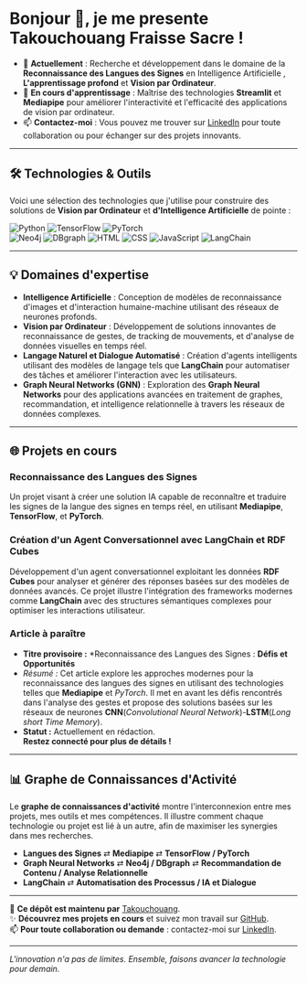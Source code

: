 # Bonjour 👋, je me presente Takouchouang Fraisse Sacre !

- 🔭 **Actuellement** : Recherche et développement dans le domaine de la **Reconnaissance des Langues des Signes** en Intelligence Artificielle , **L'apprentissage profond** et **Vision par Ordinateur**.
- 🌱 **En cours d'apprentissage** : Maîtrise des technologies **Streamlit** et **Mediapipe** pour améliorer l'interactivité et l'efficacité des applications de vision par ordinateur.
- 📫 **Contactez-moi** : Vous pouvez me trouver sur [LinkedIn](https://www.linkedin.com/in/takouchouang-fraisse-sacre-a0761a312/) pour toute collaboration ou pour échanger sur des projets innovants.

---

## 🛠 Technologies & Outils

Voici une sélection des technologies que j'utilise pour construire des solutions de **Vision par Ordinateur** et **d'Intelligence Artificielle** de pointe :

![Python](https://img.shields.io/badge/Python-blue?style=flat&logo=python)  ![TensorFlow](https://img.shields.io/badge/TensorFlow-orange?style=flat&logo=tensorflow)  ![PyTorch](https://img.shields.io/badge/PyTorch-red?style=flat&logo=pytorch)  
![Neo4j](https://img.shields.io/badge/Neo4j-lightblue?style=flat&logo=neo4j) ![DBgraph](https://img.shields.io/badge/DBgraph-gray?style=flat) ![HTML](https://img.shields.io/badge/HTML5-orange?style=flat&logo=html5)
![CSS](https://img.shields.io/badge/CSS3-blue?style=flat&logo=css3)  ![JavaScript](https://img.shields.io/badge/JavaScript-yellow?style=flat&logo=javascript) ![LangChain](https://img.shields.io/badge/LangChain-lightgreen?style=flat&logo=python)

---

## 💡 Domaines d'expertise

- **Intelligence Artificielle** : Conception de modèles de reconnaissance d'images et d'interaction humaine-machine utilisant des réseaux de neurones profonds.
- **Vision par Ordinateur** : Développement de solutions innovantes de reconnaissance de gestes, de tracking de mouvements, et d'analyse de données visuelles en temps réel.
- **Langage Naturel et Dialogue Automatisé** : Création d'agents intelligents utilisant des modèles de langage tels que **LangChain** pour automatiser des tâches et améliorer l'interaction avec les utilisateurs.
- **Graph Neural Networks (GNN)** : Exploration des **Graph Neural Networks** pour des applications avancées en traitement de graphes, recommandation, et intelligence relationnelle à travers les réseaux de données complexes.

---

## 🌐 Projets en cours

### Reconnaissance des Langues des Signes
Un projet visant à créer une solution IA capable de reconnaître et traduire les signes de la langue des signes en temps réel, en utilisant **Mediapipe**, **TensorFlow**, et **PyTorch**.  

### Création d'un Agent Conversationnel avec LangChain et RDF Cubes
Développement d'un agent conversationnel exploitant les données **RDF Cubes** pour analyser et générer des réponses basées sur des modèles de données avancés. Ce projet illustre l'intégration des frameworks modernes comme **LangChain** avec des structures sémantiques complexes pour optimiser les interactions utilisateur.

### **Article à paraître**
- **Titre provisoire :** *Reconnaissance des Langues des Signes : **Défis et Opportunités**  
- *Résumé :* Cet article explore les approches modernes pour la reconnaissance des langues des signes en utilisant des technologies telles que **Mediapipe** et *PyTorch*. Il met en avant les défis rencontrés dans l'analyse des gestes et propose des solutions basées sur les réseaux de neurones **CNN**(*Convolutional Neural Network*)-**LSTM**(*Long short Time Memory*).  
- **Statut :** Actuellement en rédaction.  
**Restez connecté pour plus de détails !**

---

## 📊 Graphe de Connaissances d'Activité

Le **graphe de connaissances d'activité** montre l'interconnexion entre mes projets, mes outils et mes compétences. Il illustre comment chaque technologie ou projet est lié à un autre, afin de maximiser les synergies dans mes recherches.

- **Langues des Signes** ⇄ **Mediapipe** ⇄ **TensorFlow / PyTorch**
- **Graph Neural Networks** ⇄ **Neo4j / DBgraph** ⇄ **Recommandation de Contenu / Analyse Relationnelle**
- **LangChain** ⇄ **Automatisation des Processus / IA et Dialogue**

---

🌟 **Ce dépôt est maintenu par** [Takouchouang](https://github.com/Takouchouang).  
✨ **Découvrez mes projets en cours** et suivez mon travail sur [GitHub](https://github.com/Takouchouang).  
📫 **Pour toute collaboration ou demande** : contactez-moi sur [LinkedIn](https://www.linkedin.com/in/takouchouang-fraisse-sacre-a0761a312/).

---

*L'innovation n'a pas de limites. Ensemble, faisons avancer la technologie pour demain.*
